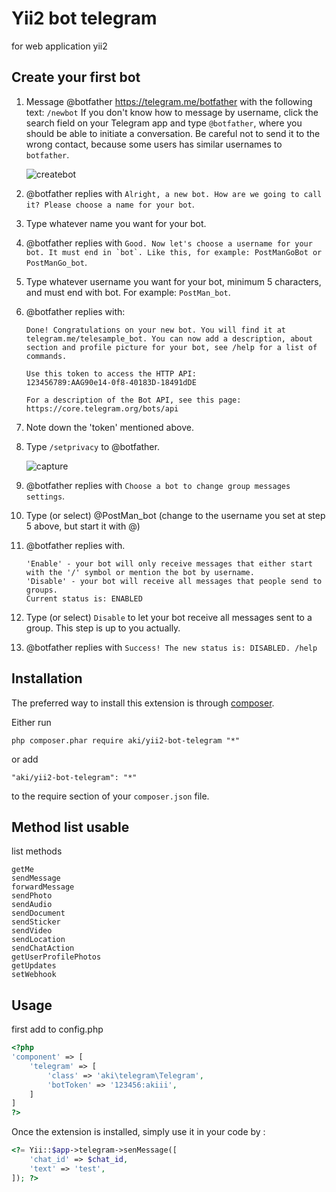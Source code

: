Yii2 bot telegram
============
for web application yii2

Create your first bot
------------
1. Message @botfather https://telegram.me/botfather with the following text: ```/newbot``` If you don't know how to message by username, click the search field on your Telegram app and type ```@botfather```, where you should be able to initiate a conversation. Be careful not to send it to the wrong contact, because some users has similar usernames to ```botfather```.

	![createbot](https://cloud.githubusercontent.com/assets/11705808/19187517/c1179cc8-8c98-11e6-84fe-a8570388931c.PNG)

2. @botfather replies with ```Alright, a new bot. How are we going to call it? Please choose a name for your bot```.

3. Type whatever name you want for your bot.

4. @botfather replies with ```Good. Now let's choose a username for your bot. It must end in `bot`. Like this, for example: PostManGoBot or PostManGo_bot```.

5. Type whatever username you want for your bot, minimum 5 characters, and must end with bot. For example: ```PostMan_bot```.

6. @botfather replies with:
	```
	Done! Congratulations on your new bot. You will find it at
	telegram.me/telesample_bot. You can now add a description, about
	section and profile picture for your bot, see /help for a list of
	commands.

	Use this token to access the HTTP API:
	123456789:AAG90e14-0f8-40183D-18491dDE

	For a description of the Bot API, see this page:
	https://core.telegram.org/bots/api
	```

7. Note down the 'token' mentioned above.

8. Type ```/setprivacy``` to @botfather.

	![capture](https://cloud.githubusercontent.com/assets/11705808/19187624/4ba64434-8c99-11e6-975d-737075f92d46.PNG)

9. @botfather replies with ```Choose a bot to change group messages settings```.

10. Type (or select) @PostMan_bot (change to the username you set at step 5 above, but start it with @)

11. @botfather replies with.
	```
	'Enable' - your bot will only receive messages that either start with the '/' symbol or mention the bot by username.
	'Disable' - your bot will receive all messages that people send to groups.
	Current status is: ENABLED
	```
12. Type (or select) ```Disable``` to let your bot receive all messages sent to a group. This step is up to you actually.

13. @botfather replies with ```Success! The new status is: DISABLED. /help```

Installation
------------

The preferred way to install this extension is through [composer](http://getcomposer.org/download/).

Either run

```
php composer.phar require aki/yii2-bot-telegram "*"
```

or add

```
"aki/yii2-bot-telegram": "*"
```

to the require section of your `composer.json` file.

Method list usable
-----
list methods
```
getMe
sendMessage
forwardMessage
sendPhoto
sendAudio
sendDocument
sendSticker
sendVideo
sendLocation
sendChatAction
getUserProfilePhotos
getUpdates
setWebhook
```

Usage
-----
first add to config.php
```php
<?php
'component' => [
	'telegram' => [
        'class' => 'aki\telegram\Telegram',
        'botToken' => '123456:akiii',
    ]
]
?>
```
Once the extension is installed, simply use it in your code by  :
```php
<?= Yii::$app->telegram->senMessage([
	'chat_id' => $chat_id,
	'text' => 'test',
]); ?>

